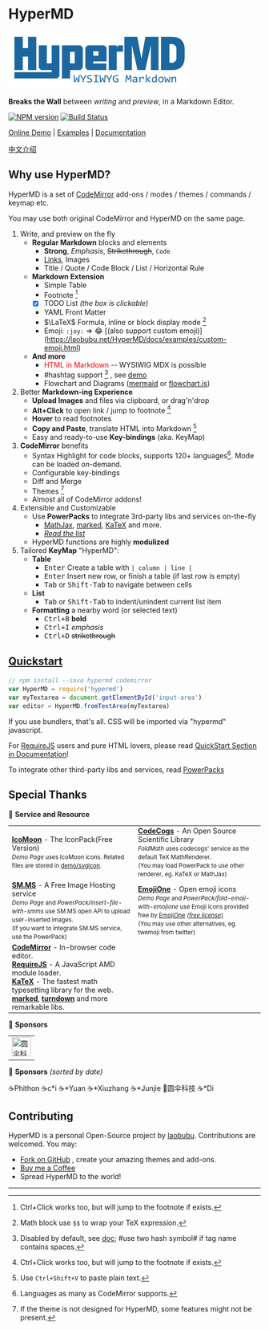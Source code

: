 # HyperMD

![HyperMD Markdown Editor](./demo/logo.png)

**Breaks the Wall** between *writing* and *preview*, in a Markdown Editor.

[![NPM version](https://img.shields.io/npm/v/hypermd.svg?style=flat-square)](https://npmjs.org/package/hypermd) [![Build Status](https://travis-ci.org/laobubu/HyperMD.svg?branch=master)](https://travis-ci.org/laobubu/HyperMD)

[Online Demo](https://laobubu.net/HyperMD/) | [Examples][] | [Documentation][doc]

[中文介绍](./docs/zh-CN/README.md)

## Why use HyperMD?

HyperMD is a set of [CodeMirror][] add-ons / modes / themes / commands / keymap etc.

You may use both original CodeMirror and HyperMD on the same page.

1. Write, and preview on the fly
   - **Regular Markdown** blocks and elements
     + **Strong**, *Emphasis*, ~~Strikethrough~~, `Code`
     + [Links](https://laobubu.net), Images
     + Title / Quote / Code Block / List / Horizontal Rule
   - **Markdown Extension**
     + Simple Table
     + Footnote [^1]
     + [x] TODO List *(the box is clickable)*
     + YAML Front Matter
     + $\LaTeX$ Formula, inline or block display mode [^4]
     + Emoji: `:joy:` => :joy: [(also support custom emoji)]  (https://laobubu.net/HyperMD/docs/examples/custom-emoji.html)
   - **And more**
     + <span style="color:red">HTML in Markdown</span> -- WYSIWIG MDX is possible
     + #hashtag support [^6] , see [demo](https://laobubu.net/HyperMD/docs/examples/hashtag.html)
     + Flowchart and Diagrams ([mermaid](https://laobubu.net/HyperMD/docs/examples/mermaid.html) or   [flowchart.js](https://laobubu.net/HyperMD/docs/examples/flowchart.html))
2. Better **Markdown-ing Experience**
   - **Upload Images** and files via clipboard, or drag'n'drop
   - **Alt+Click** to open link / jump to footnote [^1]
   - **Hover** to read footnotes
   - **Copy and Paste**, translate HTML into Markdown [^5]
   - Easy and ready-to-use **Key-bindings** (aka. KeyMap)
3. **CodeMirror** benefits
   - Syntax Highlight for code blocks, supports 120+ languages[^2]. Mode can be loaded on-demand.
   - Configurable key-bindings
   - Diff and Merge
   - Themes [^3]
   - Almost all of CodeMirror addons!
4. Extensible and Customizable
   - Use **PowerPacks** to integrate 3rd-party libs and services on-the-fly
     - [MathJax][], [marked][], [KaTeX][] and more.
     - *[Read the list][powerpacks]*
   - HyperMD functions are highly **modulized**
5. Tailored **KeyMap** "HyperMD":
   + **Table**
     - <kbd>Enter</kbd> Create a table with `| column | line |`
     - <kbd>Enter</kbd> Insert new row, or finish a table (if last row is empty)
     - <kbd>Tab</kbd> or <kbd>Shift-Tab</kbd> to navigate between cells
   + **List**
     - <kbd>Tab</kbd> or <kbd>Shift-Tab</kbd> to indent/unindent current list item
   + **Formatting** a nearby word (or selected text)
     - <kbd>Ctrl+B</kbd> **bold**
     - <kbd>Ctrl+I</kbd> *emphasis*
     - <kbd>Ctrl+D</kbd> ~~strikethrough~~

## [Quickstart](./docs/quick-start.md)

```javascript
// npm install --save hypermd codemirror
var HyperMD = require('hypermd')
var myTextarea = document.getElementById('input-area')
var editor = HyperMD.fromTextArea(myTextarea)
```

If you use bundlers, that's all. CSS will be imported via "hypermd" javascript.

For [RequireJS][] users and pure HTML lovers, please read [QuickStart Section in Documentation][doc]!

To integrate other third-party libs and services, read [PowerPacks][]

## Special Thanks

💎 **Service and Resource**

<table>
  <tr>
    <td width="50%">
      <b><a href="https://icomoon.io/#icons-icomoon">IcoMoon</a></b> - The IconPack(Free Version)<br>
      <small>
        <em>Demo Page</em> uses IcoMoon icons. Related files are stored in <a href="https://github.com/laobubu/HyperMD/tree/master/demo/svgicon">demo/svgicon</a>.
      </small>
    </td>
    <td>
      <b><a href="http://www.codecogs.com">CodeCogs</a></b> - An Open Source Scientific Library<br>
      <small>
        <em>FoldMath</em> uses codecogs' service as the default TeX MathRenderer.<br>
        (You may load PowerPack to use other renderer, eg. KaTeX or MathJax)
      </small>
    </td>
  </tr>
  <tr>
    <td>
      <b><a href="https://sm.ms/">SM.MS</a></b> - A Free Image Hosting service<br>
      <small>
        <em>Demo Page</em> and <em>PowerPack/insert-file-with-smms</em> use SM.MS open API to upload user-inserted images.<br>
        (If you want to integrate SM.MS service, use the PowerPack)
      </small>
    </td>
    <td>
      <b><a href="https://www.emojione.com/">EmojiOne</a></b> - Open emoji icons<br>
      <small>
        <em>Demo Page</em> and <em>PowerPack/fold-emoji-with-emojione</em> use
        Emoji icons provided free by <a href="https://www.emojione.com/">EmojiOne</a>
        <a href="https://www.emojione.com/licenses/free"><em>(free license)</em></a><br>
        (You may use other alternatives, eg. twemoji from twitter)
      </small>
    </td>
  </tr>
  <tr>
    <td>
      <b><a href="https://codemirror.net/">CodeMirror</a></b> - In-browser code editor.<br>
      <b><a href="http://requirejs.org/">RequireJS</a></b> - A JavaScript AMD module loader.<br>
      <b><a href="https://khan.github.io/KaTeX/">KaTeX</a></b> - The fastest math typesetting library for the web.<br>
      <b><a href="https://github.com/chjj/marked/">marked</a></b>,
      <b><a href="https://github.com/domchristie/turndown/">turndown</a></b>
      and more remarkable libs.
      <br>
    </td>
  </tr>
</table>


🌟 **Sponsors**

<table>
  <tr>
    <td><a href="http://www.umbst.com/" target="_blank"><img src="http://www.umbst.com/images/logo.svg" height="38" width="38" title="圆伞科技"></a></td>
  </tr>
</table>


🙏 **Sponsors** _(sorted by date)_

<div class="sponsors">
  <span>☕Phithon</span> <span>☕c*i</span> <span>☕*Yuan</span> <span>☕*Xiuzhang</span>
  <span>☕*Junjie</span> <span>🌟圆伞科技</span> <span>☕*Di</span>
</div>


## Contributing

HyperMD is a personal Open-Source project by [laobubu].
Contributions are welcomed. You may:

- [Fork on GitHub](https://github.com/laobubu/HyperMD/) , create your amazing themes and add-ons.
- [Buy me a Coffee](https://laobubu.net/donate.html)
- Spread HyperMD to the world!



-------------------------------------------------------

[CodeMirror]: https://codemirror.net/
[RequireJS]: http://requirejs.org/
[MathJax]: https://www.mathjax.org/
[marked]: https://github.com/chjj/marked/
[katex]: https://khan.github.io/KaTeX/
[laobubu]: https://laobubu.net/
[doc]: https://laobubu.net/HyperMD/docs/
[powerpacks]: https://laobubu.net/HyperMD/#./docs/powerpacks.md
[examples]: https://laobubu.net/HyperMD/docs/examples/index.html

[^1]: Ctrl+Click works too, but will jump to the footnote if exists.
[^2]: Languages as many as CodeMirror supports.
[^3]: If the theme is not designed for HyperMD, some features might not be present.
[^4]: Math block use `$$` to wrap your TeX expression.
[^5]: Use `Ctrl+Shift+V` to paste plain text.
[^6]: Disabled by default, see [doc]; #use two hash symbol# if tag name contains spaces.
